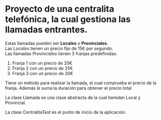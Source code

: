 # Proyecto de una centralita telefónica, la cual gestiona las llamadas entrantes.
Estas llamadas pueden ser <b>Locales</b> o <b>Provinciales</b>.<br>
Las <i>Locales</i> tienen un precio fijo de 15€ por segundo.<br>
Las llamadas <i>Provinciales</i> tienen 3 franjas predefinidas:

<ol>
  <li>Franja 1 con un precio de 20€</li>
  <li>Franja 2 con un precio de 25€</li>
  <li>Franja 3 con un precio de 30€</li>
</ol>
Tiene un método para realizar la llamada, el cual comprueba el precio de la franja.
Además le suma la duración para obtener el precio total

La clase Llamada es una clase abstracta de la cual heredan Local y Provincial.

La clase CentralitaTest es el punto de inicio de la aplicación.
